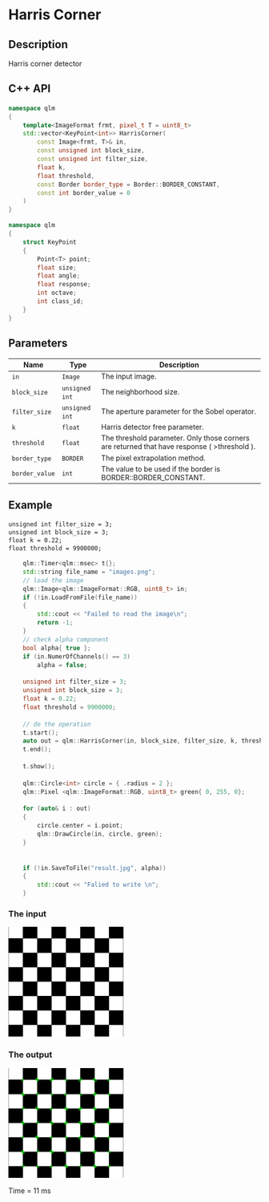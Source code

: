 # Harris Corner

## Description
Harris corner detector
## C++ API
```c++
namespace qlm
{
	template<ImageFormat frmt, pixel_t T = uint8_t>
	std::vector<KeyPoint<int>> HarrisCorner(
		const Image<frmt, T>& in,
		const unsigned int block_size,
		const unsigned int filter_size,
		float k,
		float threshold,
		const Border border_type = Border::BORDER_CONSTANT,
		const int border_value = 0
	)
}
```
```c++
namespace qlm
{
	struct KeyPoint 
	{
		Point<T> point;
		float size;
		float angle;
		float response;
		int octave;
		int class_id;
	}
}
```
## Parameters

| Name          | Type          | Description                                                                                  |
|---------------|---------------|----------------------------------------------------------------------------------------------|
| `in`          | `Image`       | The input image.                                                                             |
| `block_size`  | `unsigned int`| The neighborhood size.                                                                       |
| `filter_size` | `unsigned int`| The aperture parameter for the Sobel operator.                                               |
| `k`           | `float`       | Harris detector free parameter.															   |
| `threshold`   | `float`       | The threshold parameter. Only those corners are returned that have response ( >threshold ).  |
| `border_type` | `BORDER`      | The pixel extrapolation method.															   |
| `border_value`| `int`         | The value to be used if the border is BORDER::BORDER_CONSTANT.                               |

## Example 
	unsigned int filter_size = 3;
	unsigned int block_size = 3;
	float k = 0.22;
	float threshold = 9900000;

```c++
    qlm::Timer<qlm::msec> t{};
	std::string file_name = "images.png";
	// load the image
	qlm::Image<qlm::ImageFormat::RGB, uint8_t> in;
	if (!in.LoadFromFile(file_name))
	{
		std::cout << "Failed to read the image\n";
		return -1;
	}
	// check alpha component
	bool alpha{ true };
	if (in.NumerOfChannels() == 3)
		alpha = false;

	unsigned int filter_size = 3;
	unsigned int block_size = 3;
	float k = 0.22;
	float threshold = 9900000;
	
	// do the operation
	t.start();
	auto out = qlm::HarrisCorner(in, block_size, filter_size, k, threshold);
	t.end();

	t.show();

	qlm::Circle<int> circle = { .radius = 2 };
	qlm::Pixel <qlm::ImageFormat::RGB, uint8_t> green{ 0, 255, 0};

	for (auto& i : out)
	{
		circle.center = i.point;
		qlm::DrawCircle(in, circle, green);
	}

	
	if (!in.SaveToFile("result.jpg", alpha))
	{
		std::cout << "Falied to write \n";
	}
```

### The input
![Input Image](input.png)
### The output
![Input Image](result.jpg)

Time = 11 ms

